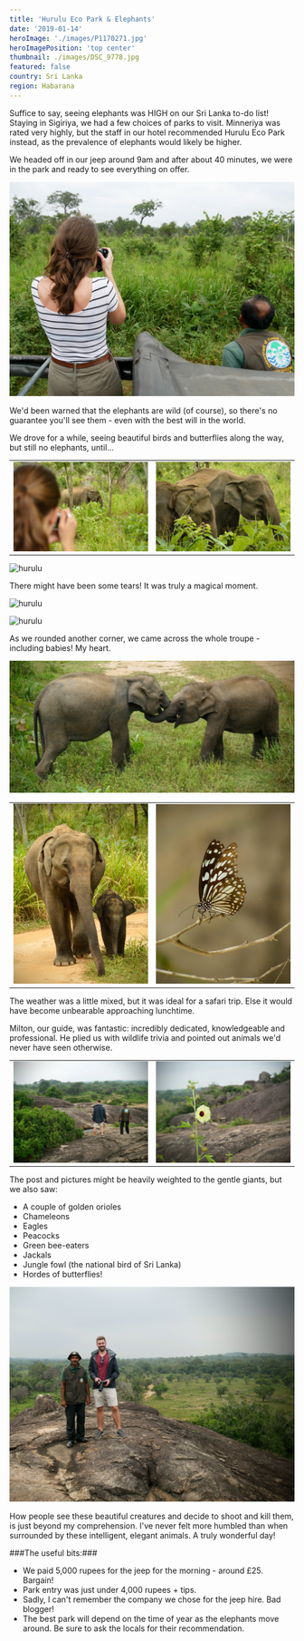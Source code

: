 ```yaml
---
title: 'Hurulu Eco Park & Elephants'
date: '2019-01-14'
heroImage: './images/P1170271.jpg'
heroImagePosition: 'top center'
thumbnail: ./images/DSC_9778.jpg
featured: false
country: Sri Lanka
region: Habarana
---
```


Suffice to say, seeing elephants was HIGH on our Sri Lanka to-do list! Staying in Sigiriya, we had a few choices of parks to visit. Minneriya was rated very highly, but the staff in our hotel recommended Hurulu Eco Park instead, as the prevalence of elephants would likely be higher.

We headed off in our jeep around 9am and after about 40 minutes, we were in the park and ready to see everything on offer.

![hurulu](./images/P1170191.jpg)

We'd been warned that the elephants are wild (of course), so there's no guarantee you'll see them - even with the best will in the world.

We drove for a while, seeing beautiful birds and butterflies along the way, but still no elephants, until...

|                                  |                                  |
| -------------------------------- | -------------------------------- |
| ![hurulu](./images/DSC_9668.jpg) | ![hurulu](./images/DSC_9653.jpg) |

![hurulu](./images/DSC_9666.jpg)

There might have been some tears! It was truly a magical moment.

![hurulu](./images/DSC_9672.jpg)

![hurulu](./images/P1170258.jpg)

As we rounded another corner, we came across the whole troupe - including babies! My heart.

![hurulu](./images/P1170271.jpg)

|                                  |                                  |
| -------------------------------- | -------------------------------- |
| ![hurulu](./images/DSC_9778.jpg) | ![hurulu](./images/DSC_9862.jpg) |

The weather was a little mixed, but it was ideal for a safari trip. Else it would have become unbearable approaching lunchtime.

Milton, our guide, was fantastic: incredibly dedicated, knowledgeable and professional. He plied us with wildlife trivia and pointed out animals we'd never have seen otherwise.

|                                  |                                  |
| -------------------------------- | -------------------------------- |
| ![hurulu](./images/P1170344.jpg) | ![hurulu](./images/P1170322.jpg) |

The post and pictures might be heavily weighted to the gentle giants, but we also saw:

- A couple of golden orioles
- Chameleons
- Eagles
- Peacocks
- Green bee-eaters
- Jackals
- Jungle fowl (the national bird of Sri Lanka)
- Hordes of butterflies!

![hurulu](./images/P1170333.jpg)

How people see these beautiful creatures and decide to shoot and kill them, is just beyond my comprehension. I've never felt more humbled than when surrounded by these intelligent, elegant animals. A truly wonderful day!

###The useful bits:###

- We paid 5,000 rupees for the jeep for the morning - around £25. Bargain!
- Park entry was just under 4,000 rupees + tips.
- Sadly, I can't remember the company we chose for the jeep hire. Bad blogger!
- The best park will depend on the time of year as the elephants move around. Be sure to ask the locals for their recommendation.

